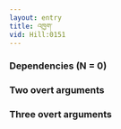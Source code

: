```yaml
---
layout: entry
title: འཁྱག་
vid: Hill:0151
---
```

### Dependencies (N = 0)


### Two overt arguments


### Three overt arguments
